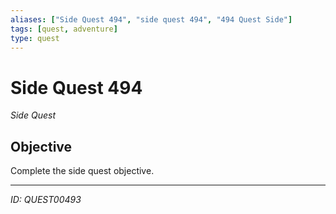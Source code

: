 ```yaml
---
aliases: ["Side Quest 494", "side quest 494", "494 Quest Side"]
tags: [quest, adventure]
type: quest
---
```


# Side Quest 494

*Side Quest*

## Objective
Complete the side quest objective.

---
*ID: QUEST00493*